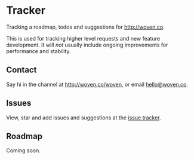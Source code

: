 # Tracker

Tracking a roadmap, todos and suggestions for http://woven.co.

This is used for tracking higher level requests and new feature development. It will _not_ usually include ongoing improvements for performance and stability.

## Contact

Say hi in the channel at http://woven.co/woven, or email hello@woven.co.

## Issues

View, star and add issues and suggestions at the [issue tracker][tracker].

## Roadmap

Coming soon.

[tracker]: http://github.com/woven/tracker/issues
